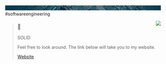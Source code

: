 ![Digital themed banner](rsc/bc_circuit.jpg)
       #softwareengineering

<a style="" href="https://github.com/cadanu/">
  <img style="box-shadow:10px -10px 25px -26px blue; cursor:crosshair" align="right" src="https://github-readme-stats.vercel.app/api/top-langs/?username=cadanu&hide_progress=true&hide=html,css,scss,less,hack&langs_count=6" />
</a>

>### 👋
> SOLID
>
> Feel free to look around. The link below will take you to my website.
>
> [Website][1]

[1]: <https://gjoycedev.com> "Gordon's site"
[2]: <https://profile-counter.glitch.me/cadanu/count.svg> "Counter"




<!-- 💫
<div style="flex-direction:column; position:relative; width:100%; align-items:center; justify-content:center; padding: 25px 0; user-select:none;">
    <span>
        <img style="display:none; border:5px solid lightslategray; border-right:1px solid lightslategray; border-radius:5px; box-shadow:inset 10px 0px 17px 1px slategray, 0px 0px 10px 1px #e7ae09; opacity:0.8;" src="https://profile-counter.glitch.me/cadanu/count.svg" />
    </span>
    <span style="color:slategray;"> Visit counter </span>
</div>
-->


<!--
**cadanu/cadanu** is a ✨ _special_ ✨ repository because its `README.md` (this file) appears on your GitHub profile.

Here are some ideas to get you started:

- 🔭 I’m currently working on ...
- 🌱 I’m currently learning ...
- 👯 I’m looking to collaborate on ...
- 🤔 I’m looking for help with ...
- 💬 Ask me about ...
- 📫 How to reach me: ...
- 😄 Pronouns: ...
- ⚡ Fun fact: ...
- 🪃
- banner image link: https://res-1.cdn.office.net/shellux/images/circuit.efe60e1da6453eaf30c53c3e16f7405b.jpg
-->

